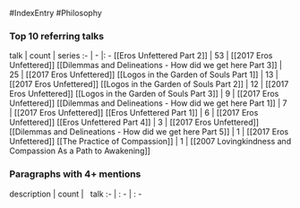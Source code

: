 #IndexEntry #Philosophy

### Top 10 referring talks
talk | count | series
:- | - |: -
[[Eros Unfettered Part 2]] | 53 | [[2017 Eros Unfettered]]
[[Dilemmas and Delineations - How did we get here Part 3]] | 25 | [[2017 Eros Unfettered]]
[[Logos in the Garden of Souls Part 1]] | 13 | [[2017 Eros Unfettered]]
[[Logos in the Garden of Souls Part 2]] | 12 | [[2017 Eros Unfettered]]
[[Logos in the Garden of Souls Part 3]] | 9 | [[2017 Eros Unfettered]]
[[Dilemmas and Delineations - How did we get here Part 1]] | 7 | [[2017 Eros Unfettered]]
[[Eros Unfettered Part 1]] | 6 | [[2017 Eros Unfettered]]
[[Eros Unfettered Part 4]] | 3 | [[2017 Eros Unfettered]]
[[Dilemmas and Delineations - How did we get here Part 5]] | 1 | [[2017 Eros Unfettered]]
[[The Practice of Compassion]] | 1 | [[2007 Lovingkindness and Compassion As a Path to Awakening]]

### Paragraphs with 4+ mentions
description | count | &nbsp;&nbsp;talk
:- | : - | : -

